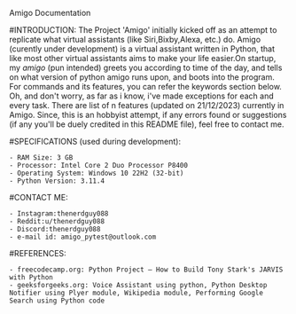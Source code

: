 Amigo Documentation

#INTRODUCTION:
The Project 'Amigo' initially kicked off as an attempt to replicate what virtual assistants (like Siri,Bixby,Alexa, etc.) do. Amigo (curently under development) is a virtual assistant written in Python, that like most other virtual assistants aims to make your life easier.On startup, my *amigo* (pun intended) greets you according to time of the day, and tells on what version of python amigo runs upon, and boots into the program. For commands and its features, you can refer the keywords section below. Oh, and don't worry, as far as i know, i've made exceptions for each and every task. There are list of n features (updated on 21/12/2023) currently in Amigo. Since, this is an hobbyist attempt, if any errors found or suggestions (if any you'll be duely credited in this README file), feel free to contact me.

#SPECIFICATIONS (used during development):

	- RAM Size: 3 GB
	- Processor: Intel Core 2 Duo Processor P8400
	- Operating System: Windows 10 22H2 (32-bit)
	- Python Version: 3.11.4

#CONTACT ME:

	- Instagram:thenerdguy088 
	- Reddit:u/thenerdguy088 
	- Discord:thenerdguy088
	- e-mail id: amigo_pytest@outlook.com
	
#REFERENCES:

	- freecodecamp.org: Python Project – How to Build Tony Stark's JARVIS with Python 
	- geeksforgeeks.org: Voice Assistant using python, Python Desktop Notifier using Plyer module, Wikipedia module, Performing Google Search using Python code

